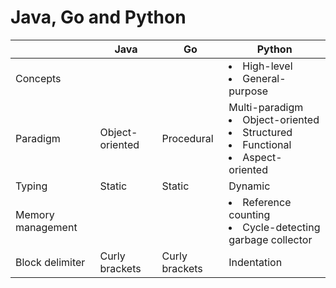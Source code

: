 # Java, Go and Python

| | Java | Go | Python |
|----|----|----|----|
| Concepts | | | <li>High-level<li>General-purpose |
| Paradigm | Object-oriented | Procedural |  Multi-paradigm<li>Object-oriented<li>Structured<li>Functional<li>Aspect-oriented |
| Typing | Static | Static | Dynamic |
| Memory management | | | <li>Reference counting<li>Cycle-detecting garbage collector |
| Block delimiter | Curly brackets | Curly brackets | Indentation |
